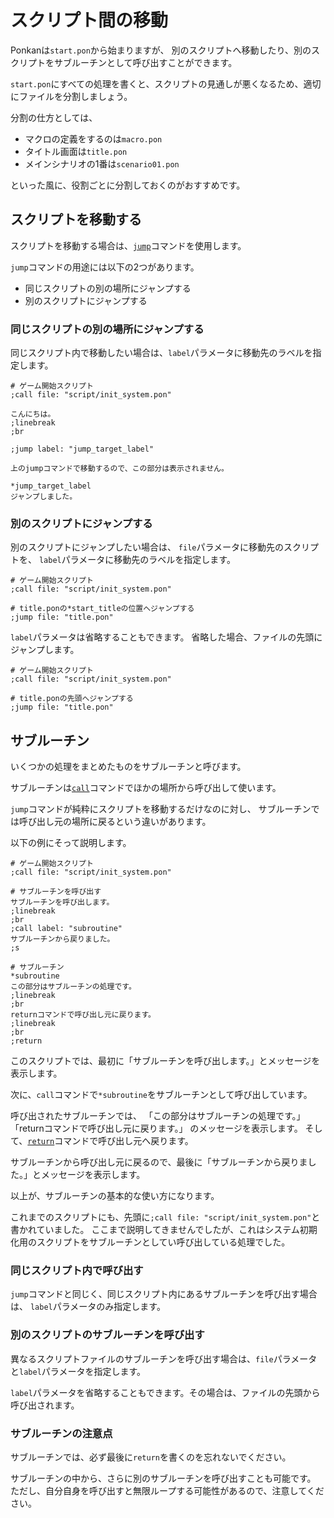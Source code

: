 # スクリプト間の移動

Ponkanは`start.pon`から始まりますが、
別のスクリプトへ移動したり、別のスクリプトをサブルーチンとして呼び出すことができます。

`start.pon`にすべての処理を書くと、スクリプトの見通しが悪くなるため、適切にファイルを分割しましょう。

分割の仕方としては、

- マクロの定義をするのは`macro.pon`
- タイトル画面は`title.pon`
- メインシナリオの1番は`scenario01.pon`

といった風に、役割ごとに分割しておくのがおすすめです。

## スクリプトを移動する

スクリプトを移動する場合は、[`jump`](../ref/command_ref.md#jump)コマンドを使用します。

`jump`コマンドの用途には以下の2つがあります。

- 同じスクリプトの別の場所にジャンプする
- 別のスクリプトにジャンプする

### 同じスクリプトの別の場所にジャンプする

同じスクリプト内で移動したい場合は、`label`パラメータに移動先のラベルを指定します。

```plain
# ゲーム開始スクリプト
;call file: "script/init_system.pon"

こんにちは。
;linebreak
;br

;jump label: "jump_target_label"

上のjumpコマンドで移動するので、この部分は表示されません。

*jump_target_label
ジャンプしました。
```

### 別のスクリプトにジャンプする

別のスクリプトにジャンプしたい場合は、
`file`パラメータに移動先のスクリプトを、
`label`パラメータに移動先のラベルを指定します。

```plain
# ゲーム開始スクリプト
;call file: "script/init_system.pon"

# title.ponの*start_titleの位置へジャンプする
;jump file: "title.pon"
```

`label`パラメータは省略することもできます。
省略した場合、ファイルの先頭にジャンプします。

```plain
# ゲーム開始スクリプト
;call file: "script/init_system.pon"

# title.ponの先頭へジャンプする
;jump file: "title.pon"
```

## サブルーチン

いくつかの処理をまとめたものをサブルーチンと呼びます。

サブルーチンは[`call`](../ref/command_ref.md)コマンドでほかの場所から呼び出して使います。

`jump`コマンドが純粋にスクリプトを移動するだけなのに対し、
サブルーチンでは呼び出し元の場所に戻るという違いがあります。

以下の例にそって説明します。

```plain
# ゲーム開始スクリプト
;call file: "script/init_system.pon"

# サブルーチンを呼び出す
サブルーチンを呼び出します。
;linebreak
;br
;call label: "subroutine"
サブルーチンから戻りました。
;s

# サブルーチン
*subroutine
この部分はサブルーチンの処理です。
;linebreak
;br
returnコマンドで呼び出し元に戻ります。
;linebreak
;br
;return

```

このスクリプトでは、最初に「サブルーチンを呼び出します。」とメッセージを表示します。

次に、`call`コマンドで`*subroutine`をサブルーチンとして呼び出しています。

呼び出されたサブルーチンでは、
「この部分はサブルーチンの処理です。」
「returnコマンドで呼び出し元に戻ります。」
のメッセージを表示します。
そして、[`return`](../ref/command_ref.md#return)コマンドで呼び出し元へ戻ります。

サブルーチンから呼び出し元に戻るので、最後に「サブルーチンから戻りました。」とメッセージを表示します。

以上が、サブルーチンの基本的な使い方になります。

<div class="note">
これまでのスクリプトにも、先頭に<code>;call file: "script/init_system.pon"</code>と書かれていました。
ここまで説明してきませんでしたが、これはシステム初期化用のスクリプトをサブルーチンとしてい呼び出している処理でした。
</div>

### 同じスクリプト内で呼び出す

`jump`コマンドと同じく、同じスクリプト内にあるサブルーチンを呼び出す場合は、
`label`パラメータのみ指定します。

### 別のスクリプトのサブルーチンを呼び出す

異なるスクリプトファイルのサブルーチンを呼び出す場合は、`file`パラメータと`label`パラメータを指定します。

`label`パラメータを省略することもできます。その場合は、ファイルの先頭から呼び出されます。

### サブルーチンの注意点

サブルーチンでは、必ず最後に`return`を書くのを忘れないでください。

サブルーチンの中から、さらに別のサブルーチンを呼び出すことも可能です。
ただし、自分自身を呼び出すと無限ループする可能性があるので、注意してください。
